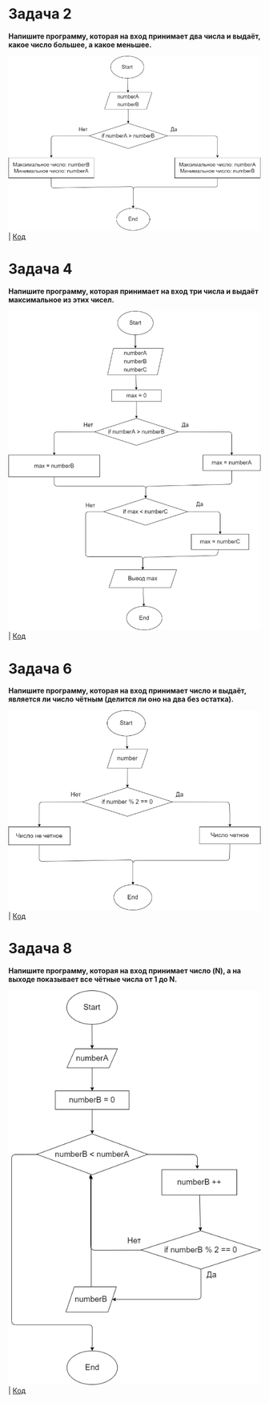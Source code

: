 # Задача 2 
**Напишите программу, которая на вход принимает два числа и выдаёт, какое число большее, а какое меньшее.**

![Блок-схема](HW001/diagram.drawio.png) | [Код](HW001/Program.cs)

# Задача 4 
**Напишите программу, которая принимает на вход три числа и выдаёт максимальное из этих чисел.**

![Блок-схема](HW002/diagram.drawio.png) | [Код](HW002/Program.cs)

# Задача 6
**Напишите программу, которая на вход принимает число и выдаёт, является ли число чётным (делится ли оно на два без остатка).**


![Блок-схема](HW003/diagram.drawio.png) | [Код](HW003/Program.cs)

# Задача 8
 **Напишите программу, которая на вход принимает число (N), а на выходе показывает все чётные числа от 1 до N.**

![Блок-схема](HW004/diagram.drawio.png) | [Код](HW004/Program.cs)

